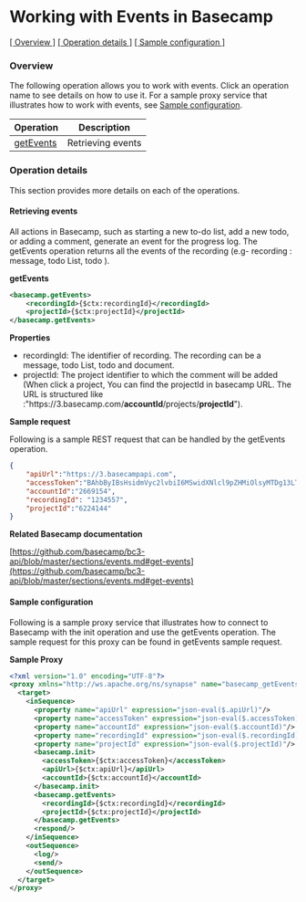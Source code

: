 # Working with Events in Basecamp

[[  Overview ]](#overview)  [[ Operation details ]](#operation-details)  [[  Sample configuration  ]](#sample-configuration)

### Overview 

The following operation allows you to work with events. Click an operation name to see details on how to use it.
For a sample proxy service that illustrates how to work with events, see [Sample configuration](#sample-configuration).

| Operation        | Description |
| ------------- |-------------|
| [getEvents](#retrieving-events)    | Retrieving events|

### Operation details

This section provides more details on each of the operations.

#### Retrieving events
All actions in Basecamp, such as starting a new to-do list, add a new todo, or adding a comment, generate an event for the progress log. The getEvents operation returns all the events of the recording (e.g- recording : message, todo List, todo ). 

**getEvents**
```xml
<basecamp.getEvents>
    <recordingId>{$ctx:recordingId}</recordingId>
    <projectId>{$ctx:projectId}</projectId>
</basecamp.getEvents> 
```

**Properties**
* recordingId: The identifier of recording. The recording can be a message, todo List, todo and document.
* projectId: The project identifier to which the comment will be added (When click a project, You can find the projectId in basecamp URL. The URL is structured like :"https://<i></i>3.basecamp.com/**accountId**/projects/**projectId**").

**Sample request**

Following is a sample REST request that can be handled by the getEvents operation.

```json
{
    "apiUrl":"https://3.basecampapi.com",
    "accessToken":"BAhbByIBsHsidmVyc2lvbiI6MSwidXNlcl9pZHMiOlsyMTDg13LTA0VDA3OjM2OjMxWiJ9dToJVGltZQ2HmBzAqS77kQ==--1fb2c32e4d904b7960b77d5e81db7c6666dee01c2",
    "accountId":"2669154",
    "recordingId": "1234557",
    "projectId":"6224144"
}
```

**Related Basecamp documentation**

[https://github.com/basecamp/bc3-api/blob/master/sections/events.md#get-events](https://github.com/basecamp/bc3-api/blob/master/sections/events.md#get-events)

#### Sample configuration

Following is a sample proxy service that illustrates how to connect to Basecamp with the init operation and use the getEvents operation. The sample request for this proxy can be found in getEvents sample request.

**Sample Proxy**
```xml
<?xml version="1.0" encoding="UTF-8"?>
<proxy xmlns="http://ws.apache.org/ns/synapse" name="basecamp_getEvents" transports="https,http" statistics="disable" trace="disable" startOnLoad="true">
  <target>
    <inSequence>   
      <property name="apiUrl" expression="json-eval($.apiUrl)"/>
      <property name="accessToken" expression="json-eval($.accessToken)"/>
      <property name="accountId" expression="json-eval($.accountId)"/>
      <property name="recordingId" expression="json-eval($.recordingId)"/>   
      <property name="projectId" expression="json-eval($.projectId)"/>
      <basecamp.init>
        <accessToken>{$ctx:accessToken}</accessToken>
        <apiUrl>{$ctx:apiUrl}</apiUrl>
        <accountId>{$ctx:accountId}</accountId>
      </basecamp.init>     
      <basecamp.getEvents>
        <recordingId>{$ctx:recordingId}</recordingId>
        <projectId>{$ctx:projectId}</projectId>
      </basecamp.getEvents>    
      <respond/>   
    </inSequence>
    <outSequence>  
      <log/>
      <send/>
    </outSequence>
  </target>
</proxy> 
```
